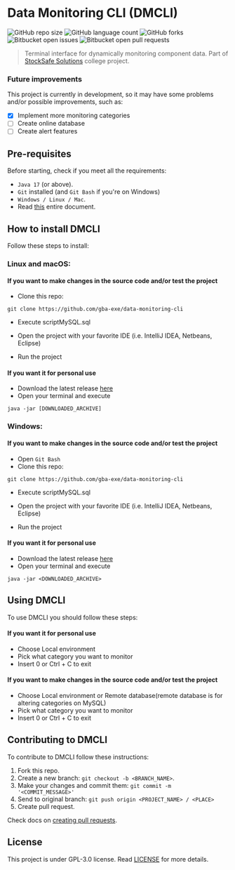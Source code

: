# Data Monitoring CLI (DMCLI)

![GitHub repo size](https://img.shields.io/github/repo-size/gba-exe/data-monitoring-cli?style=for-the-badge)
![GitHub language count](https://img.shields.io/github/languages/count/gba-exe/data-monitoring-cli?style=for-the-badge)
![GitHub forks](https://img.shields.io/github/forks/gba-exe/data-monitoring-cli?style=for-the-badge)
![Bitbucket open issues](https://img.shields.io/bitbucket/issues/gba-exe/data-monitoring-cli?style=for-the-badge)
![Bitbucket open pull requests](https://img.shields.io/bitbucket/pr-raw/gba-exe/data-monitoring-cli?style=for-the-badge)


> Terminal interface for dynamically monitoring component data. Part of [StockSafe Solutions](https://github.com/StockSafe-Solutions) college project.

### Future improvements

This project is currently in development, so it may have some problems and/or possible improvements, such as:

- [x] Implement more monitoring categories
- [ ] Create online database
- [ ] Create alert features

## Pre-requisites

Before starting, check if you meet all the requirements:

- `Java 17` (or above).
- `Git` installed (and `Git Bash` if you're on Windows)
- `Windows / Linux / Mac`.
- Read [this](https://github.com/gba-exe/data-monitoring-cli/blob/main/README.md) entire document.

## How to install DMCLI

Follow these steps to install:

### Linux and macOS:
#### If you want to make changes in the source code and/or test the project
- Clone this repo:

```
git clone https://github.com/gba-exe/data-monitoring-cli
```

- Execute scriptMySQL.sql

- Open the project with your favorite IDE (i.e. IntelliJ IDEA, Netbeans, Eclipse)

- Run the project

#### If you want it for personal use
- Download the latest release [here](https://github.com/gba-exe/data-monitoring-cli/releases)
- Open your terminal and execute
```
java -jar [DOWNLOADED_ARCHIVE]
```

### Windows:
#### If you want to make changes in the source code and/or test the project
- Open `Git Bash`
- Clone this repo:
```
git clone https://github.com/gba-exe/data-monitoring-cli
```

- Execute scriptMySQL.sql

- Open the project with your favorite IDE (i.e. IntelliJ IDEA, Netbeans, Eclipse)

- Run the project

#### If you want it for personal use
- Download the latest release [here](https://github.com/gba-exe/data-monitoring-cli/releases)
- Open your terminal and execute
 ```
java -jar <DOWNLOADED_ARCHIVE>
```

## Using DMCLI

To use DMCLI you should follow these steps:

#### If you want it for personal use

- Choose Local environment
- Pick what category you want to monitor
- Insert 0 or Ctrl + C to exit

#### If you want to make changes in the source code and/or test the project

- Choose Local environment or Remote database(remote database is for altering categories on MySQL)
- Pick what category you want to monitor
- Insert 0 or Ctrl + C to exit

## Contributing to DMCLI

To contribute to DMCLI follow these instructions:

1. Fork this repo.
2. Create a new branch: `git checkout -b <BRANCH_NAME>`.
3. Make your changes and commit them: `git commit -m '<COMMIT_MESSAGE>'`
4. Send to original branch: `git push origin <PROJECT_NAME> / <PLACE>`
5. Create pull request.

Check docs on [creating pull requests](https://help.github.com/en/github/collaborating-with-issues-and-pull-requests/creating-a-pull-request).

## License

This project is under GPL-3.0 license. Read [LICENSE](LICENSE) for more details.
